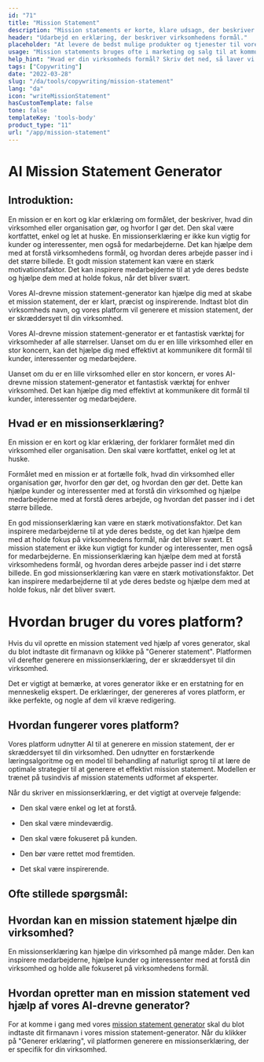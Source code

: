 ```yaml
---
id: "71"
title: "Mission Statement"
description: "Mission statements er korte, klare udsagn, der beskriver en virksomheds formål, hvad den gør, og hvorfor den eksisterer. De bruges ofte til at kommunikere en virksomheds værdier og mål, og de kan bruges som en måde at differentiere en virksomhed fra en anden på."
header: "Udarbejd en erklæring, der beskriver virksomhedens formål."
placeholder: "At levere de bedst mulige produkter og tjenester til vores kunder."
usage: "Mission statements bruges ofte i marketing og salg til at kommunikere, hvad en virksomhed gør, og hvorfor den er anderledes. Følgende generator kan hjælpe dig med at designe og brainstrom en stilistisk mission statement, der er tæt på dit brand."
help_hint: "Hvad er din virksomheds formål? Skriv det ned, så laver vi det om til en missionserklæring."
tags: ["Copywriting"]
date: "2022-03-28"
slug: "/da/tools/copywriting/mission-statement"
lang: "da"
icon: "writeMissionStatement"
hasCustomTemplate: false
tone: false
templateKey: 'tools-body'
product_type: "11"
url: "/app/mission-statement"
---
```


# AI Mission Statement Generator

## Introduktion:

En mission er en kort og klar erklæring om formålet, der beskriver, hvad din virksomhed eller organisation gør, og hvorfor I gør det. Den skal være kortfattet, enkel og let at huske. En missionserklæring er ikke kun vigtig for kunder og interessenter, men også for medarbejderne. Det kan hjælpe dem med at forstå virksomhedens formål, og hvordan deres arbejde passer ind i det større billede. Et godt mission statement kan være en stærk motivationsfaktor. Det kan inspirere medarbejderne til at yde deres bedste og hjælpe dem med at holde fokus, når det bliver svært.

Vores AI-drevne mission statement-generator kan hjælpe dig med at skabe et mission statement, der er klart, præcist og inspirerende. Indtast blot din virksomheds navn, og vores platform vil generere et mission statement, der er skræddersyet til din virksomhed.

Vores AI-drevne mission statement-generator er et fantastisk værktøj for virksomheder af alle størrelser. Uanset om du er en lille virksomhed eller en stor koncern, kan det hjælpe dig med effektivt at kommunikere dit formål til kunder, interessenter og medarbejdere.

Uanset om du er en lille virksomhed eller en stor koncern, er vores AI-drevne mission statement-generator et fantastisk værktøj for enhver virksomhed. Det kan hjælpe dig med effektivt at kommunikere dit formål til kunder, interessenter og medarbejdere.

## Hvad er en missionserklæring?

En mission er en kort og klar erklæring, der forklarer formålet med din virksomhed eller organisation. Den skal være kortfattet, enkel og let at huske.

Formålet med en mission er at fortælle folk, hvad din virksomhed eller organisation gør, hvorfor den gør det, og hvordan den gør det. Dette kan hjælpe kunder og interessenter med at forstå din virksomhed og hjælpe medarbejderne med at forstå deres arbejde, og hvordan det passer ind i det større billede.

En god missionserklæring kan være en stærk motivationsfaktor. Det kan inspirere medarbejderne til at yde deres bedste, og det kan hjælpe dem med at holde fokus på virksomhedens formål, når det bliver svært. Et mission statement er ikke kun vigtigt for kunder og interessenter, men også for medarbejderne. En missionserklæring kan hjælpe dem med at forstå virksomhedens formål, og hvordan deres arbejde passer ind i det større billede. En god missionserklæring kan være en stærk motivationsfaktor. Det kan inspirere medarbejderne til at yde deres bedste og hjælpe dem med at holde fokus, når det bliver svært.

# Hvordan bruger du vores platform?

Hvis du vil oprette en mission statement ved hjælp af vores generator, skal du blot indtaste dit firmanavn og klikke på "Generer statement". Platformen vil derefter generere en missionserklæring, der er skræddersyet til din virksomhed.

Det er vigtigt at bemærke, at vores generator ikke er en erstatning for en menneskelig ekspert. De erklæringer, der genereres af vores platform, er ikke perfekte, og nogle af dem vil kræve redigering.

## Hvordan fungerer vores platform?

Vores platform udnytter AI til at generere en mission statement, der er skræddersyet til din virksomhed. Den udnytter en forstærkende læringsalgoritme og en model til behandling af naturligt sprog til at lære de optimale strategier til at generere et effektivt mission statement. Modellen er trænet på tusindvis af mission statements udformet af eksperter.

Når du skriver en missionserklæring, er det vigtigt at overveje følgende:

- Den skal være enkel og let at forstå.

- Den skal være mindeværdig.

- Den skal være fokuseret på kunden.

- Den bør være rettet mod fremtiden.

- Det skal være inspirerende.

## Ofte stillede spørgsmål:

## Hvordan kan en mission statement hjælpe din virksomhed?

En missionserklæring kan hjælpe din virksomhed på mange måder. Den kan inspirere medarbejderne, hjælpe kunder og interessenter med at forstå din virksomhed og holde alle fokuseret på virksomhedens formål.

## Hvordan opretter man en mission statement ved hjælp af vores AI-drevne generator?

For at komme i gang med vores [mission statement generator](/app/mission-statement) skal du blot indtaste dit firmanavn i vores mission statement-generator. Når du klikker på "Generer erklæring", vil platformen generere en missionserklæring, der er specifik for din virksomhed.
